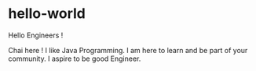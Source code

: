 # hello-world

Hello Engineers !

Chai here ! I like Java Programming. I am here to learn and be part of your community. I aspire to be good Engineer.
